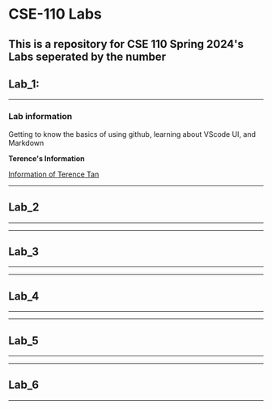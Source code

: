 # CSE-110 Labs 
This is a repository for CSE 110 Spring 2024's Labs seperated by the number
---------------------------------------------------------------------------------------------
## Lab_1:
---------------------------------------------------------------------------------------------
### Lab information

Getting to know the basics of using github, learning about VScode UI, and Markdown

**Terence's Information**

[Information of Terence Tan](index.md)

---------------------------------------------------------------------------------------------
## Lab_2
-----------------------------------------------------------------------------------------------

-----------------------------------------------------------------------------------------------
## Lab_3
-----------------------------------------------------------------------------------------------

-----------------------------------------------------------------------------------------------
## Lab_4
-----------------------------------------------------------------------------------------------

-----------------------------------------------------------------------------------------------
## Lab_5
-----------------------------------------------------------------------------------------------

-----------------------------------------------------------------------------------------------
## Lab_6
-----------------------------------------------------------------------------------------------
